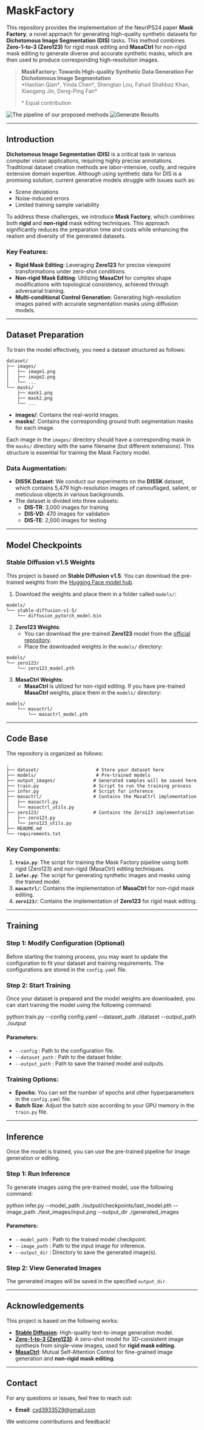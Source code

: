 # MaskFactory
This repository provides the implementation of the NeurIPS24 paper **Mask Factory**, a novel approach for generating high-quality synthetic datasets for **Dichotomous Image Segmentation (DIS)** tasks. This method combines **Zero-1-to-3 (Zero123)** for rigid mask editing and **MasaCtrl** for non-rigid mask editing to generate diverse and accurate synthetic masks, which are then used to produce corresponding high-resolution images.

> **MaskFactory: Towards High-quality Synthetic Data Generation For Dichotomous Image Segmentation**  
> *Haotian Qian†, Yinda Chen†, Shengtao Lou, Fahad Shahbaz Khan, Xiaogang Jin, Deng-Ping Fan\*
>
> † Equal contribution

![The pipeline of our proposed methods](figure/1.png)
![Generate Results](figure/2.png)

---

## Introduction

**Dichotomous Image Segmentation (DIS)** is a critical task in various computer vision applications, requiring highly precise annotations. Traditional dataset creation methods are labor-intensive, costly, and require extensive domain expertise. Although using synthetic data for DIS is a promising solution, current generative models struggle with issues such as:
- Scene deviations  
- Noise-induced errors
- Limited training sample variability

To address these challenges, we introduce **Mask Factory**, which combines both **rigid** and **non-rigid** mask editing techniques. This approach significantly reduces the preparation time and costs while enhancing the realism and diversity of the generated datasets.

### Key Features:
- **Rigid Mask Editing**: Leveraging **Zero123** for precise viewpoint transformations under zero-shot conditions.
- **Non-rigid Mask Editing**: Utilizing **MasaCtrl** for complex shape modifications with topological consistency, achieved through adversarial training.
- **Multi-conditional Control Generation**: Generating high-resolution images paired with accurate segmentation masks using diffusion models.

---

## Dataset Preparation

To train the model effectively, you need a dataset structured as follows:

```plaintext
dataset/
├── images/
│   ├── image1.png
│   ├── image2.png
│   └── ...
└── masks/
    ├── mask1.png
    ├── mask2.png
    └── ...
```
- **images/**: Contains the real-world images.
- **masks/**: Contains the corresponding ground truth segmentation masks for each image.

Each image in the `images/` directory should have a corresponding mask in the `masks/` directory with the same filename (but different extensions). This structure is essential for training the Mask Factory model.

### Data Augmentation:
- **DIS5K Dataset**: We conduct our experiments on the **DIS5K** dataset, which contains 5,479 high-resolution images of camouflaged, salient, or meticulous objects in various backgrounds.
- The dataset is divided into three subsets:
  - **DIS-TR**: 3,000 images for training
  - **DIS-VD**: 470 images for validation 
  - **DIS-TE**: 2,000 images for testing

---

## Model Checkpoints

### Stable Diffusion v1.5 Weights

This project is based on **Stable Diffusion v1.5**. You can download the pre-trained weights from the [Hugging Face model hub](https://huggingface.co/runwayml/stable-diffusion-v1-5).

1. Download the weights and place them in a folder called `models/`:

```plaintext
models/
└── stable-diffusion-v1-5/
    └── diffusion_pytorch_model.bin
```

2. **Zero123 Weights**: 
   - You can download the pre-trained **Zero123** model from the [official repository](https://github.com/cvlab-columbia/zero123).
   - Place the downloaded weights in the `models/` directory:

```plaintext
models/
└── zero123/
    └── zero123_model.pth
```

3. **MasaCtrl Weights**:
   - **MasaCtrl** is utilized for non-rigid editing. If you have pre-trained **MasaCtrl** weights, place them in the `models/` directory:

```plaintext
models/
    └── masactrl/
        └── masactrl_model.pth
```
---

## Code Base

The repository is organized as follows:

```plaintext
.
├── dataset/                     # Store your dataset here
├── models/                      # Pre-trained models
├── output_images/              # Generated samples will be saved here
├── train.py                    # Script to run the training process
├── infer.py                    # Script for inference
├── masactrl/                   # Contains the MasaCtrl implementation
│   ├── masactrl.py
│   └── masactrl_utils.py
├── zero123/                    # Contains the Zero123 implementation
│   ├── zero123.py
│   └── zero123_utils.py
├── README.md
└── requirements.txt
```

### Key Components:
1. **`train.py`**: The script for training the Mask Factory pipeline using both rigid (Zero123) and non-rigid (MasaCtrl) editing techniques.
2. **`infer.py`**: The script for generating synthetic images and masks using the trained model.
3. **`masactrl/`**: Contains the implementation of **MasaCtrl** for non-rigid mask editing.
4. **`zero123/`**: Contains the implementation of **Zero123** for rigid mask editing.

---

## Training

### Step 1: Modify Configuration (Optional)
Before starting the training process, you may want to update the configuration to fit your dataset and training requirements. The configurations are stored in the `config.yaml` file.

### Step 2: Start Training
Once your dataset is prepared and the model weights are downloaded, you can start training the model using the following command:

python train.py --config config.yaml --dataset_path ./dataset --output_path ./output

#### Parameters:
- `--config` : Path to the configuration file.
- `--dataset_path` : Path to the dataset folder.
- `--output_path` : Path to save the trained model and outputs.

### Training Options:
- **Epochs**: You can set the number of epochs and other hyperparameters in the `config.yaml` file.
- **Batch Size**: Adjust the batch size according to your GPU memory in the `train.py` file.

---

## Inference

Once the model is trained, you can use the pre-trained pipeline for image generation or editing.

### Step 1: Run Inference

To generate images using the pre-trained model, use the following command:

python infer.py --model_path ./output/checkpoints/last_model.pth --image_path ./test_images/input.png --output_dir ./generated_images

#### Parameters:
- `--model_path` : Path to the trained model checkpoint.
- `--image_path` : Path to the input image for inference.
- `--output_dir` : Directory to save the generated image(s).

### Step 2: View Generated Images
The generated images will be saved in the specified `output_dir`.

---

## Acknowledgements

This project is based on the following works:
- **[Stable Diffusion](https://github.com/CompVis/stable-diffusion)**: High-quality text-to-image generation model.
- **[Zero-1-to-3 (Zero123)](https://github.com/cvlab-columbia/zero123)**: A zero-shot model for 3D-consistent image synthesis from single-view images, used for **rigid mask editing**.
- **[MasaCtrl](https://example.com)**: Mutual Self-Attention Control for fine-grained image generation and **non-rigid mask editing**.

---

## Contact

For any questions or issues, feel free to reach out:

- **Email**: [cyd3933529@gmail.com](mailto:cyd3933529@gmail.com)

We welcome contributions and feedback!
